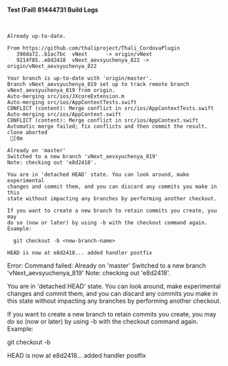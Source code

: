 #### Test (Fail) 81444731 Build Logs


```


```

```
Already up-to-date.

From https://github.com/thaliproject/Thali_CordovaPlugin
   398da72..b1ac7bc  vNext      -> origin/vNext
   9214f85..e8d2418  vNext_aevsyuchenya_822 -> origin/vNext_aevsyuchenya_822

```

```
Your branch is up-to-date with 'origin/master'.
Branch vNext_aevsyuchenya_819 set up to track remote branch vNext_aevsyuchenya_819 from origin.
Auto-merging src/ios/JXcoreExtension.m
Auto-merging src/ios/AppContextTests.swift
CONFLICT (content): Merge conflict in src/ios/AppContextTests.swift
Auto-merging src/ios/AppContext.swift
CONFLICT (content): Merge conflict in src/ios/AppContext.swift
Automatic merge failed; fix conflicts and then commit the result.
clone aborted
 [0m

Already on 'master'
Switched to a new branch 'vNext_aevsyuchenya_819'
Note: checking out 'e8d2418'.

You are in 'detached HEAD' state. You can look around, make experimental
changes and commit them, and you can discard any commits you make in this
state without impacting any branches by performing another checkout.

If you want to create a new branch to retain commits you create, you may
do so (now or later) by using -b with the checkout command again. Example:

  git checkout -b <new-branch-name>

HEAD is now at e8d2418... added handler postfix

```

Error: Command failed: Already on 'master'
Switched to a new branch 'vNext_aevsyuchenya_819'
Note: checking out 'e8d2418'.

You are in 'detached HEAD' state. You can look around, make experimental
changes and commit them, and you can discard any commits you make in this
state without impacting any branches by performing another checkout.

If you want to create a new branch to retain commits you create, you may
do so (now or later) by using -b with the checkout command again. Example:

  git checkout -b <new-branch-name>

HEAD is now at e8d2418... added handler postfix
